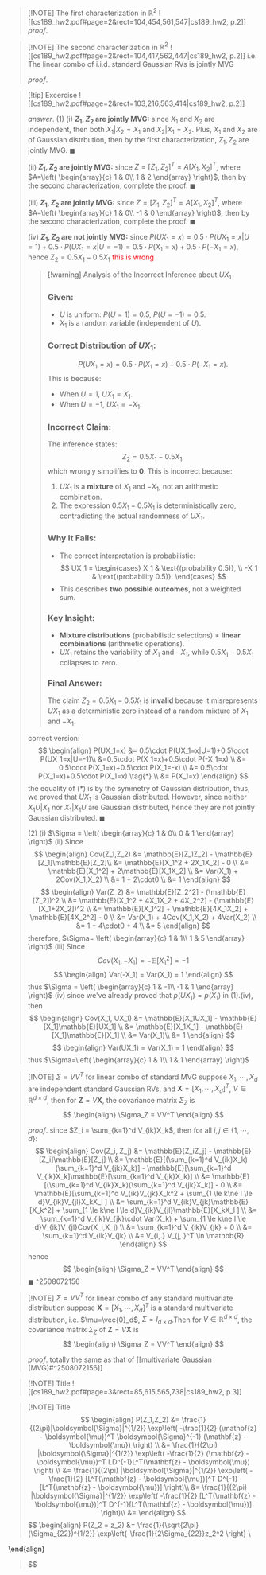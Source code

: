 
> [!NOTE] The first characterization in $\mathbb{R}^2$
> ![[cs189_hw2.pdf#page=2&rect=104,454,561,547|cs189_hw2, p.2]]
> $proof.$

> [!NOTE] The second characterization in $\mathbb{R}^2$
> ![[cs189_hw2.pdf#page=2&rect=104,417,562,447|cs189_hw2, p.2]]
> i.e. The linear combo of i.i.d. standard Gaussian RVs is jointly MVG
> 
> $proof.$

> [!tip] Excercise
> ![[cs189_hw2.pdf#page=2&rect=103,216,563,414|cs189_hw2, p.2]]
> 
> $answer.$
> (1)
> (i) **$Z_1,Z_2$ are jointly MVG:** since $X_1$ and $X_2$ are independent, then both $X_1|X_2=X_1$ and $X_2|X_1=X_2$. Plus, $X_1$ and $X_2$ are of Gaussian distrbution, then by the first characterization, $Z_1,Z_2$ are jointly MVG. $\blacksquare$ 
> 
> (ii) **$Z_1,Z_2$ are jointly MVG:** since $Z=[Z_1,Z_2]^T=A[X_1,X_2]^T$, where $A=\left( \begin{array}{c} 1 & 0\\ 1 & 2  \end{array} \right)$, then by the second characterization, complete the proof. $\blacksquare$
> 
> (iii) **$Z_1,Z_2$ are jointly MVG:** since $Z=[Z_1,Z_2]^T=A[X_1,X_2]^T$, where $A=\left( \begin{array}{c} 1 & 0\\ -1 & 0  \end{array} \right)$, then by the second characterization, complete the proof. $\blacksquare$
> 
> (iv) **$Z_1,Z_2$ are not jointly MVG:** since $P(UX_1=x)=0.5\cdot P(UX_1=x|U=1)+0.5\cdot P(UX_1=x|U=-1)=0.5\cdot P(X_1=x)+0.5\cdot P(-X_1=x)$, hence $Z_2=0.5X_1-0.5X_1$<span style="color:rgb(242, 7, 19)"> this is wrong</span>
> 
> > [!warning] Analysis of the Incorrect Inference about $UX_1$
> > 
> > ### Given:
> > - $U$ is uniform: $P(U = 1) = 0.5$, $P(U = -1) = 0.5$.
> > - $X_1$ is a random variable (independent of $U$).
> > 
> > ### Correct Distribution of $UX_1$:
> > $$
> > P(UX_1 = x) = 0.5 \cdot P(X_1 = x) + 0.5 \cdot P(-X_1 = x).
> > $$
> > This is because:
> > - When $U = 1$, $UX_1 = X_1$.
> > - When $U = -1$, $UX_1 = -X_1$.
> > 
> > ### Incorrect Claim:
> > The inference states:
> > $$
> > Z_2 = 0.5 X_1 - 0.5 X_1,
> > $$
> > which wrongly simplifies to **0**. This is incorrect because:
> > 1. $UX_1$ is a **mixture** of $X_1$ and $-X_1$, not an arithmetic combination.
> > 2. The expression $0.5 X_1 - 0.5 X_1$ is deterministically zero, contradicting the actual randomness of $UX_1$.
> > 
> > ### Why It Fails:
> > - The correct interpretation is probabilistic:  
> >   $$
> >   UX_1 = \begin{cases} 
> >   X_1 & \text{(probability 0.5)}, \\
> >   -X_1 & \text{(probability 0.5)}.
> >   \end{cases}
> >   $$
> > - This describes **two possible outcomes**, not a weighted sum.
> > 
> > ### Key Insight:
> > - **Mixture distributions** (probabilistic selections) ≠ **linear combinations** (arithmetic operations).
> > - $UX_1$ retains the variability of $X_1$ and $-X_1$, while $0.5 X_1 - 0.5 X_1$ collapses to zero.
> > 
> > ### Final Answer:
> > The claim $Z_2 = 0.5 X_1 - 0.5 X_1$ is **invalid** because it misrepresents $UX_1$ as a deterministic zero instead of a random mixture of $X_1$ and $-X_1$.
> 
> 
> correct version:
> $$
> \begin{align}
>P(UX_1=x) &= 0.5\cdot P(UX_1=x|U=1)+0.5\cdot P(UX_1=x|U=-1)\\
> &=0.5\cdot P(X_1=x)+0.5\cdot P(-X_1=x) \\
> &= 0.5\cdot P(X_1=x)+0.5\cdot P(X_1=-x) \\
> &= 0.5\cdot P(X_1=x)+0.5\cdot P(X_1=x) \tag{*} \\
> &= P(X_1=x) 
\end{align}
> $$
> the equality of $(*)$ is by the symmetry of Gaussian distribution, thus, we proved that $UX_1$ is Gaussian distributed. However, since neither $X_1U|X_1$ nor $X_1|X_1U$ are Gaussian distributed, hence they are not jointly Gaussian distributed. $\blacksquare$
> 
> (2)
> (i) $\Sigma = \left( \begin{array}{c} 1 & 0\\ 0 & 1  \end{array} \right)$
> (ii)  Since
> $$
> \begin{align}
> Cov(Z_1,Z_2) &= \mathbb{E}[Z_1Z_2] - \mathbb{E}[Z_1]\mathbb{E}[Z_2]\\
> &= \mathbb{E}[X_1^2 + 2X_1X_2] - 0 \\
> &= \mathbb{E}[X_1^2] + 2\mathbb{E}[X_1X_2] \\
> &= Var(X_1) + 2Cov(X_1,X_2) \\
> &= 1 + 2\cdot0 \\
> &= 1
\end{align}
> $$
> $$
> \begin{align}
> Var(Z_2) &= \mathbb{E}[Z_2^2] - (\mathbb{E}[Z_2])^2 \\
> &= \mathbb{E}[X_1^2 + 4X_1X_2 + 4X_2^2] - (\mathbb{E}[X_1+2X_2])^2 \\
> &= \mathbb{E}[X_1^2] + \mathbb{E}[4X_1X_2] + \mathbb{E}[4X_2^2] - 0 \\
> &= Var(X_1) + 4Cov(X_1,X_2) + 4Var(X_2) \\
> &= 1 + 4\cdot0 + 4 \\
> &= 5
\end{align}
> $$
> therefore, $\Sigma= \left( \begin{array}{c} 1 & 1\\ 1 & 5  \end{array} \right)$
> (iii) Since 
> $$Cov(X_1, -X_1)= -\mathbb{E}[X_1^2] = -1$$
> $$
> \begin{align}
> Var(-X_1) = Var(X_1) = 1
\end{align}
> $$
> thus $\Sigma = \left( \begin{array}{c} 1 & -1\\ -1 & 1  \end{array} \right)$
> (iv) since we've already proved that $p(UX_1) = p(X_1)$ in (1).(iv), then 
> $$
> \begin{align}
> Cov(X_1, UX_1) &= \mathbb{E}[X_1UX_1] - \mathbb{E}[X_1]\mathbb{E}[UX_1] \\
> &= \mathbb{E}[X_1X_1] - \mathbb{E}[X_1]\mathbb{E}[X_1] \\
> &= Var(X_1)\\
> &= 1
\end{align}
> $$
>  $$
>  \begin{align}
>  Var(UX_1) = Var(X_1) = 1
\end{align}
>  $$
>  thus $\Sigma=\left( \begin{array}{c} 1 & 1\\ 1 & 1  \end{array} \right)$

> [!NOTE] $\Sigma = VV^T$ for linear combo of standard MVG
> suppose $X_1, \cdots, X_d$ are independent standard Gaussian RVs, and $\mathbf{X}=[X_1, \cdots, X_d]^T$, $V \in \mathbb{R}^{d\times d}$, then for $\mathbf{Z}= V\mathbf{X}$, the covariance matrix $\Sigma_Z$ is 
> $$
> \begin{align}
> \Sigma_Z = VV^T
\end{align}
> $$
> 
> $proof.$
> since $Z_i = \sum_{k=1}^d V_{ik}X_k$, then for all $i,j\in\{1,\cdots,d\}$:
> $$
> \begin{align}
> Cov(Z_i, Z_j) &= \mathbb{E}[Z_iZ_j] - \mathbb{E}[Z_i]\mathbb{E}[Z_j] \\
> &= \mathbb{E}[(\sum_{k=1}^d V_{ik}X_k)(\sum_{k=1}^d V_{jk}X_k)] - \mathbb{E}[\sum_{k=1}^d V_{ik}X_k]\mathbb{E}[\sum_{k=1}^d V_{jk}X_k)] \\
> &= \mathbb{E}[(\sum_{k=1}^d V_{ik}X_k)(\sum_{k=1}^d V_{jk}X_k)] - 0 \\
> &= \mathbb{E}[\sum_{k=1}^d V_{ik}V_{jk}X_k^2 + \sum_{1 \le k\ne l \le d}V_{ik}V_{jl}X_kX_l ] \\
> &= \sum_{k=1}^d V_{ik}V_{jk}\mathbb{E}[X_k^2] + \sum_{1 \le k\ne l \le d}V_{ik}V_{jl}\mathbb{E}[X_kX_l ] \\
> &= \sum_{k=1}^d V_{ik}V_{jk}\cdot Var(X_k) + \sum_{1 \le k\ne l \le d}V_{ik}V_{jl}Cov(X_i,X_j) \\ 
> &= \sum_{k=1}^d V_{ik}V_{jk} + 0 \\ 
> &= \sum_{k=1}^d V_{ik}V_{jk} \\
> &= V_{i,.} V_{j,.}^T \in \mathbb{R}
\end{align}
> $$
> hence
> $$
> \begin{align}
> \Sigma_Z = VV^T
\end{align}
> $$
> $\blacksquare$
> ^2508072156
>

> [!NOTE] $\Sigma = VV^T$ for linear combo of any standard multivariate distribution
> suppose $\mathbf{X}=[X_1, \cdots, X_d]^T$ is a standard multivariate distribution, i.e. $\mu=\vec{0}_d$, $\Sigma=I_{d\times d}$.Then for $V \in \mathbb{R}^{d\times d}$, the covariance matrix $\Sigma_Z$ of  $\mathbf{Z}= V\mathbf{X}$ is 
> $$
> \begin{align}
> \Sigma_Z = VV^T
\end{align}
> $$
> 
>$proof.$
>totally the same as that of [[multivariate Gaussian (MVG)#^2508072156]]


> [!NOTE] Title
> ![[cs189_hw2.pdf#page=3&rect=85,615,565,738|cs189_hw2, p.3]]
> 

> [!NOTE] Title
> $$
> \begin{align}
> P(Z_1,Z_2) &= \frac{1}{(2\pi)|\boldsymbol{\Sigma}|^{1/2}} 
\exp\left( -\frac{1}{2} (\mathbf{z} - \boldsymbol{\mu})^T \boldsymbol{\Sigma}^{-1} (\mathbf{z} - \boldsymbol{\mu}) \right) \\
> &= \frac{1}{(2\pi) |\boldsymbol{\Sigma}|^{1/2}} 
\exp\left( -\frac{1}{2} (\mathbf{z} - \boldsymbol{\mu})^T LD^{-1}L^T(\mathbf{z} - \boldsymbol{\mu}) \right) \\
 &= \frac{1}{(2\pi) |\boldsymbol{\Sigma}|^{1/2}} 
\exp\left( -\frac{1}{2} [L^T(\mathbf{z} - \boldsymbol{\mu})]^T D^{-1}[L^T(\mathbf{z} - \boldsymbol{\mu})] \right)\\ 
>&= \frac{1}{(2\pi) |\boldsymbol{\Sigma}|^{1/2}} 
\exp\left( -\frac{1}{2} [L^T(\mathbf{z} - \boldsymbol{\mu})]^T D^{-1}[L^T(\mathbf{z} - \boldsymbol{\mu})] \right)\\
>&= 
\end{align}
> $$
> $$
> \begin{align}
> P(Z_2 = z_2) &= \frac{1}{\sqrt{2\pi}(\Sigma_{22})^{1/2}} \exp\left\{-\frac{1}{2\Sigma_{22}}z_2^2 \right\} \\
> 
\end{align}
> $$
> 





